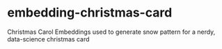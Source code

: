 # embedding-christmas-card
Christmas Carol Embeddings used to generate snow pattern for a nerdy, data-science christmas card

